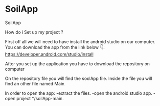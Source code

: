 # SoilApp
SoilApp 

How do i Set up my project ?

First off all we will need to have install the android studio on our computer.
You can download the app from the link below 👇:
https://developer.android.com/studio/install

After you set up the application you have to download the repository on computer 

On the repository file you will find the soolApp file.
Inside the file you will find an other file named Main.

In order to open the app:
-extract the files.
-open the android studio app.
-open project */soilApp-main.


